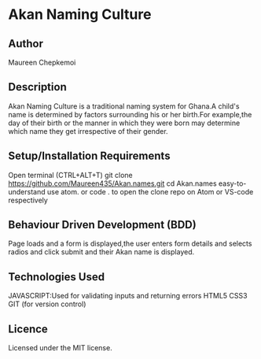 # Akan Naming Culture
## Author

Maureen Chepkemoi

## Description
Akan Naming Culture is a traditional naming system for Ghana.A child's name is determined by factors surrounding his or her birth.For example,the day of their birth or the manner in which they were born may determine which name they get irrespective of their gender.

## Setup/Installation Requirements
Open terminal (CTRL+ALT+T) git clone https://github.com/Maureen435/Akan.names.git cd Akan.names easy-to-understand use atom. or code . to open the clone repo on Atom or VS-code respectively

## Behaviour Driven Development (BDD)
Page loads and a form is displayed,the user enters form details and selects radios and click submit and their Akan name is displayed.

## Technologies Used
JAVASCRIPT:Used for validating inputs and returning errors
HTML5
CSS3
GIT (for version control)

## Licence
Licensed under the MIT license.